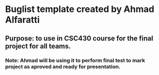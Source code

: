 # Buglist template created by Ahmad Alfaratti
## Purpose: to use in CSC430 course for the final project for all teams.
### Note: Ahmad will be using it to perform final test to mark project as aproved and ready for presentation. 
